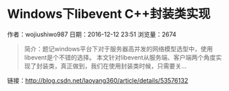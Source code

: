 # Windows下libevent C++封装类实现
作者：wojiushiwo987
日期：2016-12-12 23:51
浏览量：2674
> 简介：题记windows平台下对于服务器高并发的网络模型选型中，使用libevent是个不错的选择。 
本文针对libevent从服务端、客户端两个角度实现了封装类，真正做到，我们在使用封装类时候，只需要关...

 链接：http://blog.csdn.net/laoyang360/article/details/53576132
